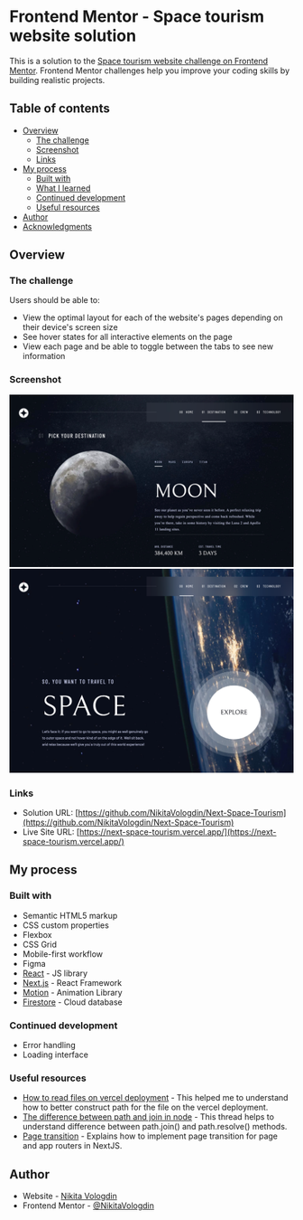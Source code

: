# Frontend Mentor - Space tourism website solution

This is a solution to the [Space tourism website challenge on Frontend Mentor](https://www.frontendmentor.io/challenges/space-tourism-multipage-website-gRWj1URZ3). Frontend Mentor challenges help you improve your coding skills by building realistic projects.

## Table of contents

- [Overview](#overview)
  - [The challenge](#the-challenge)
  - [Screenshot](#screenshot)
  - [Links](#links)
- [My process](#my-process)
  - [Built with](#built-with)
  - [What I learned](#what-i-learned)
  - [Continued development](#continued-development)
  - [Useful resources](#useful-resources)
- [Author](#author)
- [Acknowledgments](#acknowledgments)

## Overview

### The challenge

Users should be able to:

- View the optimal layout for each of the website's pages depending on their device's screen size
- See hover states for all interactive elements on the page
- View each page and be able to toggle between the tabs to see new information

### Screenshot

![Main page](./screenshots/screenshot1.png)
![Destination page](./screenshots/screenshot2.png)

### Links

- Solution URL: [https://github.com/NikitaVologdin/Next-Space-Tourism](https://github.com/NikitaVologdin/Next-Space-Tourism)
- Live Site URL: [https://next-space-tourism.vercel.app/](https://next-space-tourism.vercel.app/)

## My process

### Built with

- Semantic HTML5 markup
- CSS custom properties
- Flexbox
- CSS Grid
- Mobile-first workflow
- Figma
- [React](https://reactjs.org/) - JS library
- [Next.js](https://nextjs.org/) - React Framework
- [Motion](https://motion.dev/) - Animation Library
- [Firestore](https://firebase.google.com/docs/firestore) - Cloud database

### Continued development

- Error handling
- Loading interface

### Useful resources

- [How to read files on vercel deployment](https://medium.com/@boris.poehland.business/next-js-api-routes-how-to-read-files-from-directory-compatible-with-vercel-5fb5837694b9) - This helped me to understand how to better construct path for the file on the vercel deployment.
- [The difference between path and join in node](https://stackoverflow.com/questions/35048686/whats-the-difference-between-path-resolve-and-path-join) - This thread helps to understand difference between path.join() and path.resolve() methods.
- [Page transition](https://blog.logrocket.com/advanced-page-transitions-next-js-framer-motion/#implementing-page-transitions-app-router) - Explains how to implement page transition for page and app routers in NextJS.

## Author

- Website - [Nikita Vologdin](https://vologdin.eu/portfolio)
- Frontend Mentor - [@NikitaVologdin](https://www.frontendmentor.io/profile/NikitaVologdin)
